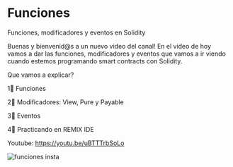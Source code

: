 # Funciones

Funciones, modificadores y eventos en Solidity

Buenas y bienvenid@s a un nuevo video del canal! En el video de hoy vamos a dar las funciones, modificadores y eventos que vamos a ir viendo cuando estemos programando smart contracts con Solidity.

Que vamos a explicar?

1⃣ Funciones

2⃣ Modificadores: View, Pure y Payable

3⃣ Eventos

4⃣ Practicando en REMIX IDE

Youtube: https://youtu.be/uBTTTrbSoLo

![funciones insta](https://user-images.githubusercontent.com/101588200/171014493-215f4ac1-bcd7-400d-a067-0a89881a7ff6.png)
